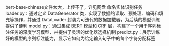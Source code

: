 bert-base-chinese文件太大，上传不了，详见网盘
命名实体识别任务
loader.py：通过定义 DataGenerator 类，实现了数据的读取、预处理、编码和填充等操作，并通过 DataLoader 封装为可迭代的数据加载器，为后续的模型训练提供了便利
model.py：通过集成 BERT 模型和 CRF 层，构建了一个用于序列标注任务的深度学习模型，并提供了灵活的优化器选择机制
predict.py：展示训练好的模型的序列标注能力，显示它如何为给定输入句子中的每个字符分配标签

